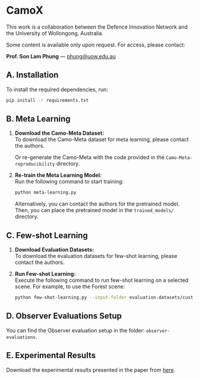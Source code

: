 
# CamoX

This work is a collaboration between the Defence Innovation Network and the University of Wollongong, Australia.  

Some content is available only upon request. For access, please contact:  

**Prof. Son Lam Phung** — [phung@uow.edu.au](mailto:phung@uow.edu.au)

## A. Installation

To install the required dependencies, run:

```bash
pip install -r requirements.txt
```

## B. Meta Learning

1. **Download the Camo-Meta Dataset:**  
   To download the Camo-Meta dataset for meta learning, please contact the authors.

   Or re-generate the Camo-Meta with the code provided in the `Camo-Meta-reproducibility` directory.
   
1. **Re-train the Meta Learning Model:**  
   Run the following command to start training:

   ```bash
   python meta-learning.py
   ```

   Alternatively, you can contact the authors for the pretrained model. Then, you can place the pretrained model in the `trained_models/` directory.

## C. Few-shot Learning

1. **Download Evaluation Datasets:**  
   To download the evaluation datasets for few-shot learning, please contact the authors.

2. **Run Few-shot Learning:**  
   Execute the following command to run few-shot learning on a selected scene. For example, to use the Forest scene:

   ```bash
   python few-shot-learning.py --input-folder evaluation-datasets/custom-dataset/forest
   ```

## D. Observer Evaluations Setup
   You can find the Observer evaluation setup in the folder: `observer-evaluations`.

## E. Experimental Results

   Download the experimental results presented in the paper from [here](https://uowmailedu-my.sharepoint.com/:u:/g/personal/ttpn997_uowmail_edu_au/EaNjxqNJHy9In1jvPD0bENAB3yvtKyw6jzdciwjWVpOGAA?e=2p0dJE).
